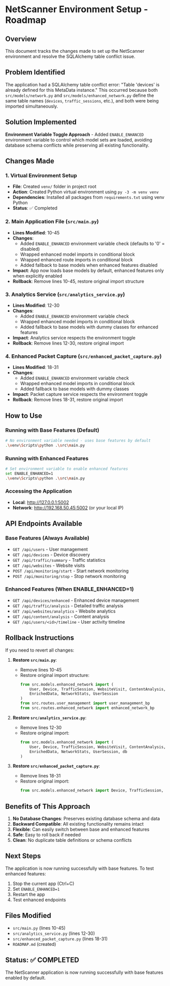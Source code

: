 # NetScanner Environment Setup - Roadmap

## Overview
This document tracks the changes made to set up the NetScanner environment and resolve the SQLAlchemy table conflict issue.

## Problem Identified
The application had a SQLAlchemy table conflict error: "Table 'devices' is already defined for this MetaData instance." This occurred because both `src/models/network.py` and `src/models/enhanced_network.py` define the same table names (`devices`, `traffic_sessions`, etc.), and both were being imported simultaneously.

## Solution Implemented
**Environment Variable Toggle Approach** - Added `ENABLE_ENHANCED` environment variable to control which model sets are loaded, avoiding database schema conflicts while preserving all existing functionality.

## Changes Made

### 1. Virtual Environment Setup
- **File**: Created `venv/` folder in project root
- **Action**: Created Python virtual environment using `py -3 -m venv venv`
- **Dependencies**: Installed all packages from `requirements.txt` using venv Python
- **Status**: ✅ Completed

### 2. Main Application File (`src/main.py`)
- **Lines Modified**: 10-45
- **Changes**:
  - Added `ENABLE_ENHANCED` environment variable check (defaults to '0' = disabled)
  - Wrapped enhanced model imports in conditional block
  - Wrapped enhanced route imports in conditional block
  - Added fallback to base models when enhanced features disabled
- **Impact**: App now loads base models by default, enhanced features only when explicitly enabled
- **Rollback**: Remove lines 10-45, restore original import structure

### 3. Analytics Service (`src/analytics_service.py`)
- **Lines Modified**: 12-30
- **Changes**:
  - Added `ENABLE_ENHANCED` environment variable check
  - Wrapped enhanced model imports in conditional block
  - Added fallback to base models with dummy classes for enhanced features
- **Impact**: Analytics service respects the environment toggle
- **Rollback**: Remove lines 12-30, restore original import

### 4. Enhanced Packet Capture (`src/enhanced_packet_capture.py`)
- **Lines Modified**: 18-31
- **Changes**:
  - Added `ENABLE_ENHANCED` environment variable check
  - Wrapped enhanced model imports in conditional block
  - Added fallback to base models with dummy classes
- **Impact**: Packet capture service respects the environment toggle
- **Rollback**: Remove lines 18-31, restore original import

## How to Use

### Running with Base Features (Default)
```bash
# No environment variable needed - uses base features by default
.\venv\Scripts\python .\src\main.py
```

### Running with Enhanced Features
```bash
# Set environment variable to enable enhanced features
set ENABLE_ENHANCED=1
.\venv\Scripts\python .\src\main.py
```

### Accessing the Application
- **Local**: http://127.0.0.1:5002
- **Network**: http://192.168.50.45:5002 (or your local IP)

## API Endpoints Available

### Base Features (Always Available)
- `GET /api/users` - User management
- `GET /api/devices` - Device discovery
- `GET /api/traffic/summary` - Traffic statistics
- `GET /api/websites` - Website visits
- `POST /api/monitoring/start` - Start network monitoring
- `POST /api/monitoring/stop` - Stop network monitoring

### Enhanced Features (When ENABLE_ENHANCED=1)
- `GET /api/devices/enhanced` - Enhanced device management
- `GET /api/traffic/analysis` - Detailed traffic analysis
- `GET /api/websites/analytics` - Website analytics
- `GET /api/content/analysis` - Content analysis
- `GET /api/users/<id>/timeline` - User activity timeline

## Rollback Instructions

If you need to revert all changes:

1. **Restore `src/main.py`**:
   - Remove lines 10-45
   - Restore original import structure:
     ```python
     from src.models.enhanced_network import (
         User, Device, TrafficSession, WebsiteVisit, ContentAnalysis, 
         EnrichedData, NetworkStats, UserSession
     )
     from src.routes.user_management import user_management_bp
     from src.routes.enhanced_network import enhanced_network_bp
     ```

2. **Restore `src/analytics_service.py`**:
   - Remove lines 12-30
   - Restore original import:
     ```python
     from src.models.enhanced_network import (
         User, Device, TrafficSession, WebsiteVisit, ContentAnalysis, 
         EnrichedData, NetworkStats, UserSession, db
     )
     ```

3. **Restore `src/enhanced_packet_capture.py`**:
   - Remove lines 18-31
   - Restore original import:
     ```python
     from src.models.enhanced_network import Device, TrafficSession, WebsiteVisit, ContentAnalysis, EnrichedData, db
     ```

## Benefits of This Approach

1. **No Database Changes**: Preserves existing database schema and data
2. **Backward Compatible**: All existing functionality remains intact
3. **Flexible**: Can easily switch between base and enhanced features
4. **Safe**: Easy to roll back if needed
5. **Clean**: No duplicate table definitions or schema conflicts

## Next Steps

The application is now running successfully with base features. To test enhanced features:
1. Stop the current app (Ctrl+C)
2. Set `ENABLE_ENHANCED=1`
3. Restart the app
4. Test enhanced endpoints

## Files Modified
- `src/main.py` (lines 10-45)
- `src/analytics_service.py` (lines 12-30)  
- `src/enhanced_packet_capture.py` (lines 18-31)
- `ROADMAP.md` (created)

## Status: ✅ COMPLETED
The NetScanner application is now running successfully with base features enabled by default.
